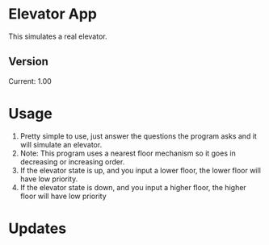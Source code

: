 # Elevator App
This simulates a real elevator. 
## Version
Current: 1.00
# Usage
1. Pretty simple to use, just answer the questions the program asks and it will simulate an elevator. 
2. Note: This program uses a nearest floor mechanism so it goes in decreasing or increasing order. 
3. If the elevator state is up, and you input a lower floor, the lower floor will have low priority. 
4. If the elevator state is down, and you input a higher floor, the higher floor will have low priority
# Updates
